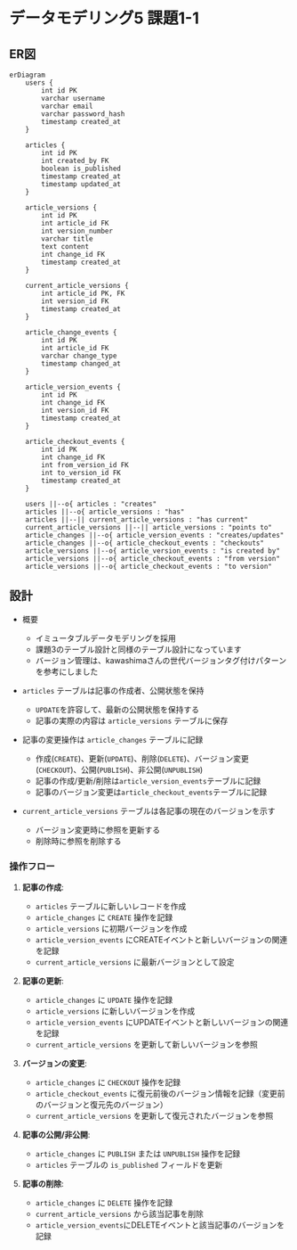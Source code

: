 # データモデリング5 課題1-1

## ER図
```mermaid
erDiagram
    users {
        int id PK
        varchar username
        varchar email
        varchar password_hash
        timestamp created_at
    }
    
    articles {
        int id PK
        int created_by FK
        boolean is_published
        timestamp created_at
        timestamp updated_at
    }
    
    article_versions {
        int id PK
        int article_id FK
        int version_number
        varchar title
        text content
        int change_id FK
        timestamp created_at
    }
    
    current_article_versions {
        int article_id PK, FK
        int version_id FK
        timestamp created_at
    }

    article_change_events {
        int id PK
        int article_id FK
        varchar change_type
        timestamp changed_at
    }
     
    article_version_events {
        int id PK
        int change_id FK
        int version_id FK
        timestamp created_at
    }
    
    article_checkout_events {
        int id PK
        int change_id FK
        int from_version_id FK
        int to_version_id FK
        timestamp created_at
    }
    
    users ||--o{ articles : "creates"
    articles ||--o{ article_versions : "has"
    articles ||--|| current_article_versions : "has current"
    current_article_versions ||--|| article_versions : "points to"
    article_changes ||--o{ article_version_events : "creates/updates"
    article_changes ||--o{ article_checkout_events : "checkouts"
    article_versions ||--o{ article_version_events : "is created by"
    article_versions ||--o{ article_checkout_events : "from version"
    article_versions ||--o{ article_checkout_events : "to version"
```

## 設計

- 概要
  - イミュータブルデータモデリングを採用
  - 課題3のテーブル設計と同様のテーブル設計になっています
  - バージョン管理は、kawashimaさんの世代バージョンタグ付けパターンを参考にしました

- `articles` テーブルは記事の作成者、公開状態を保持
  - `UPDATE`を許容して、最新の公開状態を保持する
  - 記事の実際の内容は `article_versions` テーブルに保存

- 記事の変更操作は `article_changes` テーブルに記録
  - 作成(`CREATE`)、更新(`UPDATE`)、削除(`DELETE`)、バージョン変更(`CHECKOUT`)、公開(`PUBLISH`)、非公開(`UNPUBLISH`)
  - 記事の作成/更新/削除は`article_version_events`テーブルに記録
  - 記事のバージョン変更は`article_checkout_events`テーブルに記録

- `current_article_versions` テーブルは各記事の現在のバージョンを示す
  - バージョン変更時に参照を更新する
  - 削除時に参照を削除する

### 操作フロー

1. **記事の作成**:
   - `articles` テーブルに新しいレコードを作成
   - `article_changes` に `CREATE` 操作を記録
   - `article_versions` に初期バージョンを作成
   - `article_version_events` にCREATEイベントと新しいバージョンの関連を記録
   - `current_article_versions` に最新バージョンとして設定

2. **記事の更新**:
   - `article_changes` に `UPDATE` 操作を記録
   - `article_versions` に新しいバージョンを作成
   - `article_version_events` にUPDATEイベントと新しいバージョンの関連を記録
   - `current_article_versions` を更新して新しいバージョンを参照

3. **バージョンの変更**:
   - `article_changes` に `CHECKOUT` 操作を記録
   - `article_checkout_events` に復元前後のバージョン情報を記録（変更前のバージョンと復元先のバージョン）
   - `current_article_versions` を更新して復元されたバージョンを参照

4. **記事の公開/非公開**:
   - `article_changes` に `PUBLISH` または `UNPUBLISH` 操作を記録
   - `articles` テーブルの `is_published` フィールドを更新

5. **記事の削除**:
   - `article_changes` に `DELETE` 操作を記録
   - `current_article_versions` から該当記事を削除
   - `article_version_events`にDELETEイベントと該当記事のバージョンを記録
